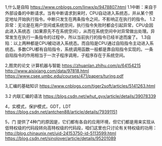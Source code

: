 1,什么是自陷
https://www.cnblogs.com/linwx/p/9478807.html
1.1中断：来自于外部设备的中断请求。当有中断请求到来时，CPU自动进入系统态，并从某个预定地址开始执行指令。中断只发生在两条指令之间，不影响正在执行的指令。
1.2异常：无论是在用户空间或系统空间，执行指令失败时都会引起异常，CPU会因此进入系统态（如果原先不在系统空间），从而在系统空间中对异常做出处理。异常发生在执行一条指令的过程中，所以当前执行的指令已经半途而废了。
1.3自陷：以上两种都是CPU被动进入系统态。而自陷是CPU通过自陷指令主动进入系统态。多数CPU都有自陷指令，系统调用函数一般都是靠自陷指令实现的。一条自陷指令的作用相当于一次子程序调用，子程序存在于系统空间。

2,图灵的论文 计算机器与智能
https://zhuanlan.zhihu.com/p/64154215
http://www.aisixiang.com/data/97818.html
https://www.csee.umbc.edu/courses/471/papers/turing.pdf


3,汇编的基础知识
https://www.cnblogs.com/tiger2soft/articles/5141263.html

3.2 内联汇编的语法
https://blog.csdn.net/whut_gyx/article/details/39078339

4，实模式，保护模式，GDT，LDT
https://blog.csdn.net/antchen88/article/details/79391151

5，门
提供了4种门的原因是，它们都有各自的应用环境，但它们都是用来实现从低特权级的代码段转向高特权级的代码段，咱们这里也只讨论有关特权级的功用：
http://blog.chinaunix.net/uid-24153750-id-5113599.html
https://blog.csdn.net/sinolover/article/details/95201089
